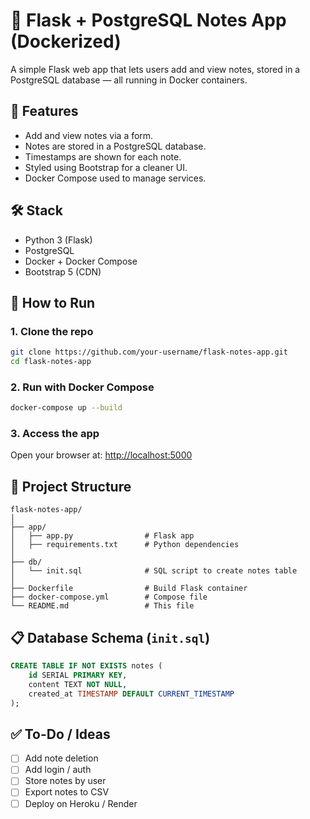 # 📝 Flask + PostgreSQL Notes App (Dockerized)

A simple Flask web app that lets users add and view notes, stored in a PostgreSQL database — all running in Docker containers.

## 🚀 Features
- Add and view notes via a form.
- Notes are stored in a PostgreSQL database.
- Timestamps are shown for each note.
- Styled using Bootstrap for a cleaner UI.
- Docker Compose used to manage services.

## 🛠️ Stack
- Python 3 (Flask)
- PostgreSQL
- Docker + Docker Compose
- Bootstrap 5 (CDN)

## 🐳 How to Run

### 1. Clone the repo
```bash
git clone https://github.com/your-username/flask-notes-app.git
cd flask-notes-app
```

### 2. Run with Docker Compose
```bash
docker-compose up --build
```

### 3. Access the app
Open your browser at: [http://localhost:5000](http://localhost:5000)

## 📁 Project Structure
```
flask-notes-app/
│
├── app/
│   ├── app.py                # Flask app
│   ├── requirements.txt      # Python dependencies
│
├── db/
│   └── init.sql              # SQL script to create notes table
│
├── Dockerfile                # Build Flask container
├── docker-compose.yml        # Compose file
└── README.md                 # This file
```

## 📋 Database Schema (`init.sql`)
```sql
CREATE TABLE IF NOT EXISTS notes (
    id SERIAL PRIMARY KEY,
    content TEXT NOT NULL,
    created_at TIMESTAMP DEFAULT CURRENT_TIMESTAMP
);
```

## ✅ To-Do / Ideas
- [ ] Add note deletion
- [ ] Add login / auth
- [ ] Store notes by user
- [ ] Export notes to CSV
- [ ] Deploy on Heroku / Render
